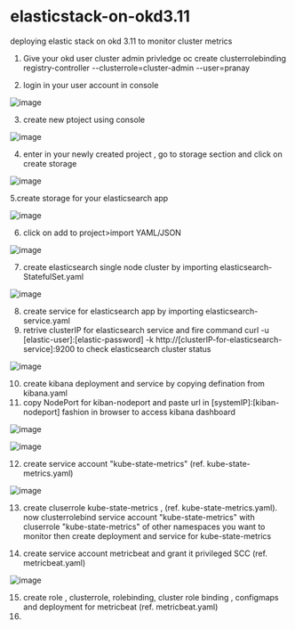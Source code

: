 # elasticstack-on-okd3.11
deploying elastic stack on okd 3.11 to monitor cluster metrics

1. Give your okd user cluster admin privledge
oc create clusterrolebinding registry-controller   --clusterrole=cluster-admin --user=pranay

2. login in your user account in console


![image](https://user-images.githubusercontent.com/95764498/190231534-bb8eea0a-a381-466e-8997-57d01f6b33aa.png)

3. create new ptoject using console


![image](https://user-images.githubusercontent.com/95764498/190231245-9f049ad5-e12b-4926-ab29-ddbbd5fe0b44.png)


4. enter in your newly created project , go to storage section and click on create storage
   
![image](https://user-images.githubusercontent.com/95764498/190233969-c95ec353-feb8-4528-9e82-1938a3e5694d.png)


5.create storage for your elasticsearch app


![image](https://user-images.githubusercontent.com/95764498/190235127-a25d786b-3a40-4243-ab2c-fbad2ce4e294.png)



6. click on add to project>import YAML/JSON


![image](https://user-images.githubusercontent.com/95764498/190232899-b3793070-fe5e-4d29-9969-50a75dfd0201.png)


7. create elasticsearch single node cluster by importing elasticsearch-StatefulSet.yaml


![image](https://user-images.githubusercontent.com/95764498/190238423-0f4653e0-f9ce-4b3f-b5bf-bdbe15c4c151.png)


8. create service for elasticsearch app by importing elasticsearch-service.yaml
9. retrive clusterIP for elasticsearch service and fire command curl -u [elastic-user]:[elastic-password] -k http://[clusterIP-for-elasticsearch-service]:9200 to check elasticsearch cluster status
   
   
![image](https://user-images.githubusercontent.com/95764498/190241982-93d76bec-4671-4f14-8d81-e42612a2435d.png)

10. create kibana deployment and service by copying defination from kibana.yaml
11. copy NodePort for kiban-nodeport and paste url in [systemIP]:[kiban-nodeport] fashion in browser to access kibana dashboard
   
   
![image](https://user-images.githubusercontent.com/95764498/190247174-7af04120-dc72-4555-8c67-0c6379df9aa7.png)
   
   
![image](https://user-images.githubusercontent.com/95764498/190251543-11e23ccb-7d19-42a7-a19d-34dd79ffe268.png)

12. create service account "kube-state-metrics" (ref. kube-state-metrics.yaml)



![image](https://user-images.githubusercontent.com/95764498/190254678-5a74f53e-f89c-4a81-ae23-53439280a406.png)

   
13. create cluserrole kube-state-metrics ,  (ref. kube-state-metrics.yaml).
    now clusterrolebind service account "kube-state-metrics" with cluserrole "kube-state-metrics" of other namespaces you want to monitor
    then create deployment and service for kube-state-metrics
    
14. create service account metricbeat and grant it privileged SCC (ref. metricbeat.yaml)


![image](https://user-images.githubusercontent.com/95764498/190273123-a7aba24b-da01-465d-b225-5ce720b128ec.png)

15. create role , clusterrole, rolebinding, cluster role binding , configmaps and deployment for metricbeat (ref. metricbeat.yaml)
16. 







